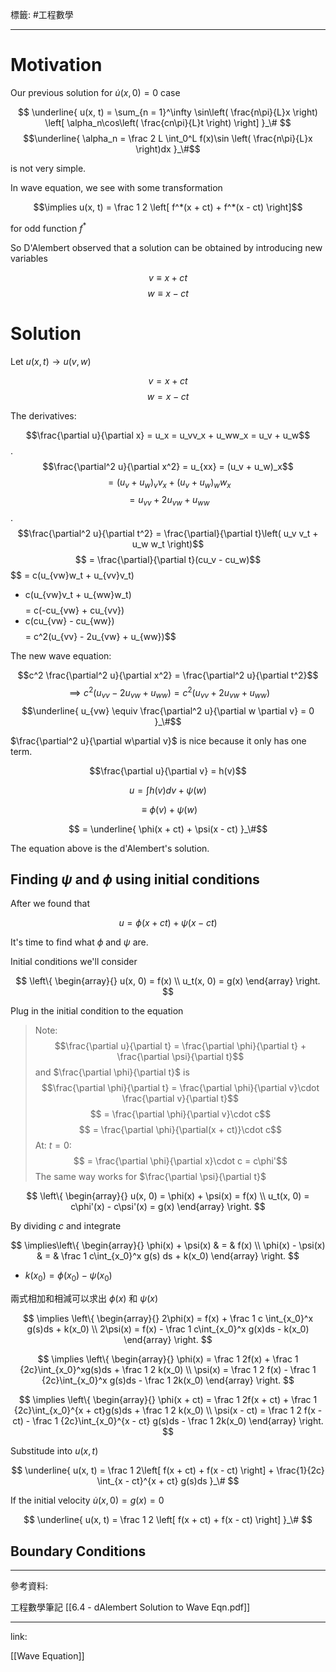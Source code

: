 標籤: #工程數學 

---

# Motivation

Our previous solution for $\dot u(x, 0) = 0$ case

$$
\underline{
	u(x, t) = \sum_{n = 1}^\infty
	\sin\left(
		\frac{n\pi}{L}x
	\right)
	\left[
		\alpha_n\cos\left(
			\frac{cn\pi}{L}t
		\right)
	\right]
}_\#
$$
$$\underline{
	\alpha_n = \frac 2 L
	\int_0^L f(x)\sin
	\left(
		\frac{n\pi}{L}x
	\right)dx
}_\#$$

is not very simple.

In wave equation, we see with some transformation

$$\implies u(x, t) = \frac 1 2
\left[
	f^*(x + ct) +
	f^*(x - ct)
\right]$$

for odd function $f^*$

So D'Alembert observed that a solution can be obtained by introducing new variables

$$v \equiv x + ct$$
$$w \equiv x - ct$$

# Solution

Let $u(x, t) \rightarrow u(v, w)$

$$v = x + ct$$
$$w = x - ct$$

The derivatives:

$$\frac{\partial u}{\partial x} = u_x = u_vv_x + u_ww_x = u_v + u_w$$
.
$$\frac{\partial^2 u}{\partial x^2} = u_{xx} = (u_v + u_w)_x$$
$$= (u_v + u_w)_vv_x + (u_v + u_w)_ww_x$$
$$= u_{vv} + 2u_{vw} + u_{ww}$$
.
$$\frac{\partial^2 u}{\partial t^2} = 
\frac{\partial}{\partial t}\left(
	u_v v_t + u_w w_t
\right)$$
$$ = \frac{\partial}{\partial t}(cu_v - cu_w)$$
$$ = c(u_{vw}w_t + u_{vv}v_t)
- c(u_{vw}v_t + u_{ww}w_t)$$
$$ = c(-cu_{vw} + cu_{vv})
- c(cu_{vw} - cu_{ww})$$
$$ = c^2(u_{vv} - 2u_{vw} + u_{ww})$$

The new wave equation:

$$c^2 \frac{\partial^2 u}{\partial x^2} = \frac{\partial^2 u}{\partial t^2}$$
$$\implies c^2(u_{vv} - 2u_{vw} + u_{ww}) = c^2(u_{vv} + 2u_{vw} + u_{ww})$$
$$\underline{
	u_{vw} \equiv \frac{\partial^2 u}{\partial w \partial v} = 0
}_\#$$

$\frac{\partial^2 u}{\partial w\partial v}$ is nice because it only has one term.

$$\frac{\partial u}{\partial v} = h(v)$$

$$u = \int h(v)dv + \psi(w)$$

$$\equiv \phi(v) + \psi(w)$$

$$ = \underline{
	\phi(x + ct) + \psi(x - ct)
}_\#$$

The equation above is the d'Alembert's solution.

## Finding $\psi$ and $\phi$ using initial conditions

After we found that 

$$u = \phi(x + ct) + \psi(x - ct)$$

It's time to find what $\phi$ and $\psi$ are.

Initial conditions we'll consider

$$
\left\{
	\begin{array}{}
		u(x, 0) = f(x) \\
		u_t(x, 0) = g(x)
	\end{array}
\right.
$$

Plug in the initial condition to the equation

> Note:
> $$\frac{\partial u}{\partial t} = \frac{\partial \phi}{\partial t} + \frac{\partial \psi}{\partial t}$$
> and $\frac{\partial \phi}{\partial t}$ is
> $$\frac{\partial \phi}{\partial t} = \frac{\partial \phi}{\partial v}\cdot \frac{\partial v}{\partial t}$$
> $$ = \frac{\partial \phi}{\partial v}\cdot c$$
> $$ = \frac{\partial \phi}{\partial(x + ct)}\cdot c$$
> At: $t = 0$:
> $$ = \frac{\partial \phi}{\partial x}\cdot c = c\phi'$$
> The same way works for $\frac{\partial \psi}{\partial t}$

$$
\left\{
	\begin{array}{}
		u(x, 0) = \phi(x) + \psi(x) = f(x) \\
		u_t(x, 0) = c\phi'(x) - c\psi'(x) = g(x)
	\end{array}
\right.
$$

By dividing $c$ and integrate

$$
\implies\left\{
	\begin{array}{}
		\phi(x) + \psi(x) & = & f(x) \\
		\phi(x) - \psi(x) & = & \frac 1 c\int_{x_0}^x g(s) ds + k(x_0)
	\end{array}
\right.
$$

- $k(x_0) = \phi(x_0) - \psi(x_0)$

兩式相加和相減可以求出 $\phi(x)$ 和 $\psi(x)$

$$
\implies \left\{
	\begin{array}{}
		2\phi(x) = f(x) + \frac 1 c \int_{x_0}^x g(s)ds + k(x_0) \\
		2\psi(x) = f(x) - \frac 1 c\int_{x_0}^x g(x)ds - k(x_0)
	\end{array}
\right.
$$

$$
\implies \left\{
	\begin{array}{}
		\phi(x) = \frac 1 2f(x) + \frac 1 {2c}\int_{x_0}^xg(s)ds + \frac 1 2 k(x_0) \\
		\psi(x) = \frac 1 2 f(x) - \frac 1 {2c}\int_{x_0}^x g(s)ds - \frac 1 2k(x_0)
	\end{array}
\right.
$$

$$
\implies \left\{
	\begin{array}{}
		\phi(x + ct) = \frac 1 2f(x + ct) + \frac 1 {2c}\int_{x_0}^{x + ct}g(s)ds + \frac 1 2 k(x_0) \\
		\psi(x - ct) = \frac 1 2 f(x - ct) - \frac 1 {2c}\int_{x_0}^{x - ct} g(s)ds - \frac 1 2k(x_0)
	\end{array}
\right.
$$

Substitude into $u(x, t)$

$$
\underline{
u(x, t) = \frac 1 2\left[
	f(x + ct) + f(x - ct)
\right] + \frac{1}{2c}
\int_{x - ct}^{x + ct} g(s)ds
}_\#
$$

If the initial velocity $\dot u(x, 0) = g(x) = 0$

$$
\underline{
	u(x, t) = \frac 1 2
	\left[
		f(x + ct) + f(x - ct)
	\right]
}_\#
$$

## Boundary Conditions

---

參考資料:

工程數學筆記 [[6.4 - dAlembert Solution to Wave Eqn.pdf]]

---

link:

[[Wave Equation]]